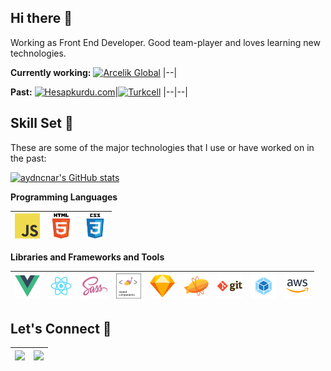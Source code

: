 ## Hi there 👋
Working as Front End Developer.
Good team-player and loves learning new technologies.

**Currently working:**
<a href="https://www.linkedin.com/company/arcelikglobal/mycompany/"><img src="https://media-exp1.licdn.com/dms/image/C4D0BAQEIPwxeXrt6Sg/company-logo_200_200/0/1605042549787?e=1641427200&v=beta&t=PWdlCAoZ2vzGCpN9KKWZWvCmprNic8eneWxC7rZIu94" width="32" alt="Arcelik Global" titlt="Arcelik Global"></a>
|--|

**Past:** 
<a href="https://www.linkedin.com/company/hesapkurdu/"><img src="https://media-exp1.licdn.com/dms/image/C4D0BAQEllP2un-jQ0A/company-logo_200_200/0/1605516922220?e=1641427200&v=beta&t=UF8huS1nausbh0KZiyBF7yxYFQteSf6__P5it5GRXLU" width="32" alt="Hesapkurdu.com" titlt="Hesapkurdu.com"></a>|<a href="https://www.linkedin.com/company/turkcell/"><img src="https://media-exp1.licdn.com/dms/image/C4D0BAQF-17CigzRmgw/company-logo_200_200/0/1526626186669?e=1641427200&v=beta&t=tPPa1mtBJg3uu3LELBepgDMR67FCT8O15B7SXb4mWXU" width="32" alt="Turkcell" titlt="Turkcell"></a>
|--|--|


## Skill Set :muscle:

These are some of the major technologies that I use or have worked on in the past:

[![aydncnar's GitHub stats](https://github-readme-stats.vercel.app/api/top-langs/?username=aydncnar&theme=dracula&layout=compact)](https://github.com/aydncnar)


**Programming Languages**

<img alt="JS" title="JavaScript" width="40px" src="https://raw.githubusercontent.com/github/explore/master/topics/javascript/javascript.png">|<img title="HTML" alt="HTML" width="40px" src="https://raw.githubusercontent.com/github/explore/master/topics/html/html.png">|<img title="CSS" alt="CSS" width="40px" src="https://raw.githubusercontent.com/github/explore/master/topics/css/css.png">
|--|--|--|


**Libraries and Frameworks and Tools**

<img title="Vue" alt="Vue" width="40px" src="https://raw.githubusercontent.com/github/explore/master/topics/vue/vue.png">|<img title="React" alt="React" width="40px" src="https://raw.githubusercontent.com/github/explore/master/topics/react/react.png">|<img title="Sass" alt="Sass" width="40px" src="https://raw.githubusercontent.com/github/explore/master/topics/sass/sass.png">|<img title="Styled Components" alt="Styled Components" width="40px" src="https://raw.githubusercontent.com/github/explore/master/topics/styled-components/styled-components.png">|<img title="Sketch" alt="Sketch" width="40px" src="https://raw.githubusercontent.com/github/explore/master/topics/sketch/sketch.png">|<img title="Zeplin" alt="Zeplin" width="40px" src="https://raw.githubusercontent.com/github/explore/master/topics/zeplin/zeplin.png">|<img title="Git" alt="Git" width="40px" src="https://raw.githubusercontent.com/github/explore/master/topics/git/git.png">|<img title="Webpack" alt="Webpack" width="40px" src="https://raw.githubusercontent.com/github/explore/master/topics/webpack/webpack.png">|<img title="Aws" alt="Aws" width="40px" src="https://raw.githubusercontent.com/github/explore/master/topics/aws/aws.png">|
|--|--|--|--|--|--|--|--|--|


## Let's Connect :handshake:

<a href="https://www.linkedin.com/in/aydncnar/"><img src="https://cdn2.iconfinder.com/data/icons/social-media-2285/512/1_Linkedin_unofficial_colored_svg-128.png" width="32"></a>|<a href="https://medium.com/@aydncnar"><img src="https://cdn2.iconfinder.com/data/icons/social-micon/512/medium-128.png" width="32"></a>
|--|--|


<!--
**aydncnar/aydncnar** is a ✨ _special_ ✨ repository because its `README.md` (this file) appears on your GitHub profile.

Here are some ideas to get you started:

- 🔭 I’m currently working on ...
- 🌱 I’m currently learning ...
- 👯 I’m looking to collaborate on ...
- 🤔 I’m looking for help with ...
- 💬 Ask me about ...
- 📫 How to reach me: ...
- 😄 Pronouns: ...
- ⚡ Fun fact: ...
-->
